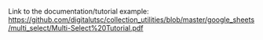 Link to the documentation/tutorial example: https://github.com/digitalutsc/collection_utilities/blob/master/google_sheets/multi_select/Multi-Select%20Tutorial.pdf
